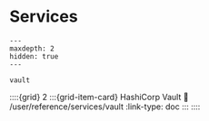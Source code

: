 # Services

```{toctree}
---
maxdepth: 2
hidden: true
---

vault
```

::::{grid} 2
:::{grid-item-card} HashiCorp Vault
:link: /user/reference/services/vault
:link-type: doc
:::
::::
